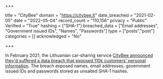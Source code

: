 +++

title = "CityBee"
domain = "https://citybee.lt"
date_breached = "2021-02-05"
date = "2022-05-04"
record_count = "110,156"
privacy = "Public"
Verified = "True"
hashing = ["SHA-1"]
breached_data = ["Email addresses", "Government issued IDs", "Names", "Passwords"]
type = ["posts","post"]
categories = []
acknowledged = "No"


+++


In February 2021, the Lithuanian car-sharing service <a href="https://www.reuters.com/article/us-baltic-dataprotection-idUSKBN2AG2BW" target="_blank" rel="noopener">CityBee announced they'd suffered a data breach that exposed 110k customers' personal information</a>. The breach exposed names, email addresses, government issued IDs and passwords stored as unsalted SHA-1 hashes.

